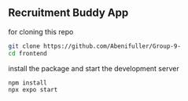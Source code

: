 ## Recruitment Buddy App

for cloning this repo
```bash
git clone https://github.com/Abenifuller/Group-9-
cd frontend
```
install the package and start the development server
```bash
npm install
npx expo start
```